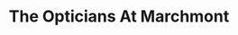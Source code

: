 ---
title: "The Opticians At Marchmont"
url: /edinburgh/the-opticians-at-marchmont/
shop: Optiker
---